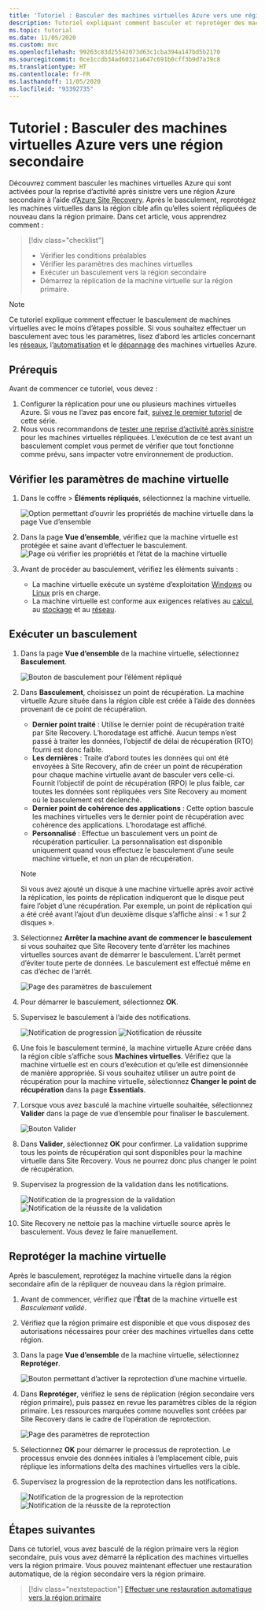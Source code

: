 ```yaml
---
title: 'Tutoriel : Basculer des machines virtuelles Azure vers une région secondaire lors d’une reprise d’activité avec Azure Site Recovery'
description: Tutoriel expliquant comment basculer et reprotéger des machines virtuelles Azure répliquées sur une région Azure secondaire pour une reprise d’activité après sinistre avec le service Azure Site Recovery.
ms.topic: tutorial
ms.date: 11/05/2020
ms.custom: mvc
ms.openlocfilehash: 99263c83d25542073d63c1cba394a147bd5b2170
ms.sourcegitcommit: 0ce1ccdb34ad60321a647c691b0cff3b9d7a39c8
ms.translationtype: HT
ms.contentlocale: fr-FR
ms.lasthandoff: 11/05/2020
ms.locfileid: "93392735"
---
```

# <a name="tutorial-fail-over-azure-vms-to-a-secondary-region"></a>Tutoriel : Basculer des machines virtuelles Azure vers une région secondaire

Découvrez comment basculer les machines virtuelles Azure qui sont activées pour la reprise d’activité après sinistre vers une région Azure secondaire à l’aide d’[Azure Site Recovery](site-recovery-overview.md). Après le basculement, reprotégez les machines virtuelles dans la région cible afin qu’elles soient répliquées de nouveau dans la région primaire. Dans cet article, vous apprendrez comment :

> [!div class="checklist"]
> * Vérifier les conditions préalables
> * Vérifier les paramètres des machines virtuelles
> * Exécuter un basculement vers la région secondaire
> * Démarrez la réplication de la machine virtuelle sur la région primaire.


> [!NOTE]
> Ce tutoriel explique comment effectuer le basculement de machines virtuelles avec le moins d’étapes possible. Si vous souhaitez effectuer un basculement avec tous les paramètres, lisez d’abord les articles concernant les [réseaux](azure-to-azure-about-networking.md), l’[automatisation](azure-to-azure-powershell.md) et le [dépannage](azure-to-azure-troubleshoot-errors.md) des machines virtuelles Azure.



## <a name="prerequisites"></a>Prérequis

Avant de commencer ce tutoriel, vous devez :

1. Configurer la réplication pour une ou plusieurs machines virtuelles Azure. Si vous ne l’avez pas encore fait, [suivez le premier tutoriel](azure-to-azure-tutorial-enable-replication.md) de cette série.
2. Nous vous recommandons de [tester une reprise d’activité après sinistre](azure-to-azure-tutorial-dr-drill.md) pour les machines virtuelles répliquées. L’exécution de ce test avant un basculement complet vous permet de vérifier que tout fonctionne comme prévu, sans impacter votre environnement de production. 


## <a name="verify-the-vm-settings"></a>Vérifier les paramètres de machine virtuelle

1. Dans le coffre > **Éléments répliqués**, sélectionnez la machine virtuelle.

    ![Option permettant d’ouvrir les propriétés de machine virtuelle dans la page Vue d’ensemble](./media/azure-to-azure-tutorial-failover-failback/vm-settings.png)

2. Dans la page **Vue d’ensemble**, vérifiez que la machine virtuelle est protégée et saine avant d’effectuer le basculement.
    ![Page où vérifier les propriétés et l’état de la machine virtuelle](./media/azure-to-azure-tutorial-failover-failback/vm-state.png)

3. Avant de procéder au basculement, vérifiez les éléments suivants :
    - La machine virtuelle exécute un système d’exploitation [Windows](azure-to-azure-support-matrix.md#windows) ou [Linux](azure-to-azure-support-matrix.md#replicated-machines---linux-file-systemguest-storage) pris en charge.
    - La machine virtuelle est conforme aux exigences relatives au [calcul](azure-to-azure-support-matrix.md#replicated-machines---compute-settings), au [stockage](azure-to-azure-support-matrix.md#replicated-machines---storage) et au [réseau](azure-to-azure-support-matrix.md#replicated-machines---networking).

## <a name="run-a-failover"></a>Exécuter un basculement


1. Dans la page **Vue d’ensemble** de la machine virtuelle, sélectionnez **Basculement**.

    ![Bouton de basculement pour l’élément répliqué](./media/azure-to-azure-tutorial-failover-failback/failover-button.png)

3. Dans **Basculement**, choisissez un point de récupération. La machine virtuelle Azure située dans la région cible est créée à l’aide des données provenant de ce point de récupération.
  
   - **Dernier point traité** : Utilise le dernier point de récupération traité par Site Recovery. L’horodatage est affiché. Aucun temps n’est passé à traiter les données, l’objectif de délai de récupération (RTO) fourni est donc faible.
   -  **Les dernières** : Traite d’abord toutes les données qui ont été envoyées à Site Recovery, afin de créer un point de récupération pour chaque machine virtuelle avant de basculer vers celle-ci. Fournit l’objectif de point de récupération (RPO) le plus faible, car toutes les données sont répliquées vers Site Recovery au moment où le basculement est déclenché.
   - **Dernier point de cohérence des applications** : Cette option bascule les machines virtuelles vers le dernier point de récupération avec cohérence des applications. L’horodatage est affiché.
   - **Personnalisé** : Effectue un basculement vers un point de récupération particulier. La personnalisation est disponible uniquement quand vous effectuez le basculement d’une seule machine virtuelle, et non un plan de récupération.

    > [!NOTE]
    > Si vous avez ajouté un disque à une machine virtuelle après avoir activé la réplication, les points de réplication indiqueront que le disque peut faire l’objet d’une récupération. Par exemple, un point de réplication qui a été créé avant l’ajout d’un deuxième disque s’affiche ainsi : « 1 sur 2 disques ».

4. Sélectionnez **Arrêter la machine avant de commencer le basculement** si vous souhaitez que Site Recovery tente d’arrêter les machines virtuelles sources avant de démarrer le basculement. L’arrêt permet d’éviter toute perte de données. Le basculement est effectué même en cas d’échec de l’arrêt. 

    ![Page des paramètres de basculement](./media/azure-to-azure-tutorial-failover-failback/failover-settings.png)    

3. Pour démarrer le basculement, sélectionnez **OK**.
4. Supervisez le basculement à l’aide des notifications.

    ![Notification de progression](./media/azure-to-azure-tutorial-failover-failback/notification-failover-start.png) ![Notification de réussite](./media/azure-to-azure-tutorial-failover-failback/notification-failover-finish.png)     

5. Une fois le basculement terminé, la machine virtuelle Azure créée dans la région cible s’affiche sous **Machines virtuelles**. Vérifiez que la machine virtuelle est en cours d’exécution et qu’elle est dimensionnée de manière appropriée. Si vous souhaitez utiliser un autre point de récupération pour la machine virtuelle, sélectionnez **Changer le point de récupération** dans la page **Essentials**.
6. Lorsque vous avez basculé la machine virtuelle souhaitée, sélectionnez **Valider** dans la page de vue d’ensemble pour finaliser le basculement.

    ![Bouton Valider](./media/azure-to-azure-tutorial-failover-failback/commit-button.png) 

7. Dans **Valider**, sélectionnez **OK** pour confirmer. La validation supprime tous les points de récupération qui sont disponibles pour la machine virtuelle dans Site Recovery. Vous ne pourrez donc plus changer le point de récupération.

8. Supervisez la progression de la validation dans les notifications.

    ![Notification de la progression de la validation](./media/azure-to-azure-tutorial-failover-failback/notification-commit-start.png) ![Notification de la réussite de la validation](./media/azure-to-azure-tutorial-failover-failback/notification-commit-finish.png)    

9. Site Recovery ne nettoie pas la machine virtuelle source après le basculement. Vous devez le faire manuellement.


## <a name="reprotect-the-vm"></a>Reprotéger la machine virtuelle

Après le basculement, reprotégez la machine virtuelle dans la région secondaire afin de la répliquer de nouveau dans la région primaire. 

1. Avant de commencer, vérifiez que l’**État** de la machine virtuelle est *Basculement validé*.
2. Vérifiez que la région primaire est disponible et que vous disposez des autorisations nécessaires pour créer des machines virtuelles dans cette région.
3. Dans la page **Vue d’ensemble** de la machine virtuelle, sélectionnez **Reprotéger**.

   ![Bouton permettant d’activer la reprotection d’une machine virtuelle.](./media/azure-to-azure-tutorial-failover-failback/reprotect-button.png)

4. Dans **Reprotéger**, vérifiez le sens de réplication (région secondaire vers région primaire), puis passez en revue les paramètres cibles de la région primaire. Les ressources marquées comme nouvelles sont créées par Site Recovery dans le cadre de l’opération de reprotection.

     ![Page des paramètres de reprotection](./media/azure-to-azure-tutorial-failover-failback/reprotect.png)

6. Sélectionnez **OK** pour démarrer le processus de reprotection. Le processus envoie des données initiales à l’emplacement cible, puis réplique les informations delta des machines virtuelles vers la cible.
7. Supervisez la progression de la reprotection dans les notifications. 

    ![Notification de la progression de la reprotection](./media/azure-to-azure-tutorial-failover-failback/notification-reprotect-start.png) ![Notification de la réussite de la reprotection](./media/azure-to-azure-tutorial-failover-failback/notification-reprotect-finish.png)
    

## <a name="next-steps"></a>Étapes suivantes

Dans ce tutoriel, vous avez basculé de la région primaire vers la région secondaire, puis vous avez démarré la réplication des machines virtuelles vers la région primaire. Vous pouvez maintenant effectuer une restauration automatique, de la région secondaire vers la région primaire.

> [!div class="nextstepaction"]
> [Effectuer une restauration automatique vers la région primaire](azure-to-azure-tutorial-failback.md)

